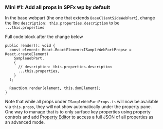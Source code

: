 ### Mini #1: Add all props in SPFx wp by default

In the base webpart (the one that extends `BaseClientSideWebPart`), change the line `description: this.properties.description` to be `...this.properties`

Full code block after the change below

```
public render(): void {
  const element: React.ReactElement<ISampleWebPartProps> = React.createElement(
    SampleWebPart,
    {
      // description: this.properties.description
      ...this.properties,
    }
  );

  ReactDom.render(element, this.domElement);
}
```

Note that while all props under `ISampleWebPartProps.ts` will now be available via `this.props`, they will not show automatically under the property pane. One way to manage that is to only surface key properties using property controls and add [Property Editor](https://pnp.github.io/sp-dev-fx-property-controls/controls/PropertyPanePropertyEditor/) to access a full JSON of all properties as an advanced mode.
